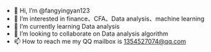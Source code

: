 - 👋 Hi, I’m @fangyingyan123
- 👀 I’m interested in finance、CFA、Data analysis、machine learning
- 🌱 I’m currently learning Data analysis
- 💞️ I’m looking to collaborate on Data analysis algorithm
- 📫 How to reach me my QQ mailbox is 1354527074@qq.com

<!---
fangyingyan123/fangyingyan123 is a ✨ special ✨ repository because its `README.md` (this file) appears on your GitHub profile.
You can click the Preview link to take a look at your changes.
--->
